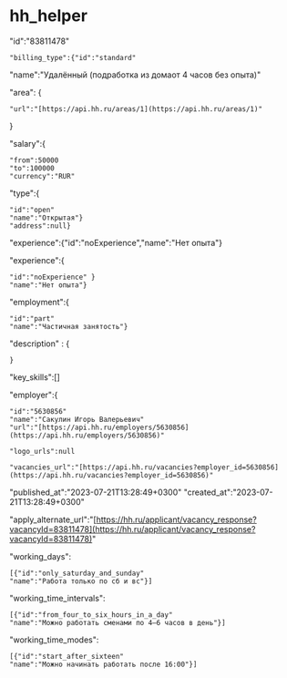 # hh_helper

"id":"83811478"

    "billing_type":{"id":"standard"

"name":"Удалённый (подработка из домаот 4 часов без опыта)"

"area": {

    "url":"[https://api.hh.ru/areas/1](https://api.hh.ru/areas/1)"

}

"salary":{

    "from":50000
	"to":100000
	"currency":"RUR"

"type":{

    "id":"open"
	"name":"Открытая"}
	"address":null}

"experience":{"id":"noExperience","name":"Нет опыта"}

"experience":{

    "id":"noExperience" }
    "name":"Нет опыта"}

"employment":{

    "id":"part"
	"name":"Частичная занятость"}


"description" : {


    }

"key_skills":[]

"employer":{

    "id":"5630856"
	"name":"Сакулин Игорь Валерьевич"
	"url":"[https://api.hh.ru/employers/5630856](https://api.hh.ru/employers/5630856)"

    "logo_urls":null

    "vacancies_url":"[https://api.hh.ru/vacancies?employer_id=5630856](https://api.hh.ru/vacancies?employer_id=5630856)"

"published_at":"2023-07-21T13:28:49+0300"
"created_at":"2023-07-21T13:28:49+0300"

"apply_alternate_url":"[https://hh.ru/applicant/vacancy_response?vacancyId=83811478](https://hh.ru/applicant/vacancy_response?vacancyId=83811478)"


"working_days":

    [{"id":"only_saturday_and_sunday"
	"name":"Работа только по сб и вс"}]
"working_time_intervals":

    [{"id":"from_four_to_six_hours_in_a_day"
	"name":"Можно работать сменами по 4–6 часов в день"}]
"working_time_modes":

    [{"id":"start_after_sixteen"
	"name":"Можно начинать работать после 16:00"}]
